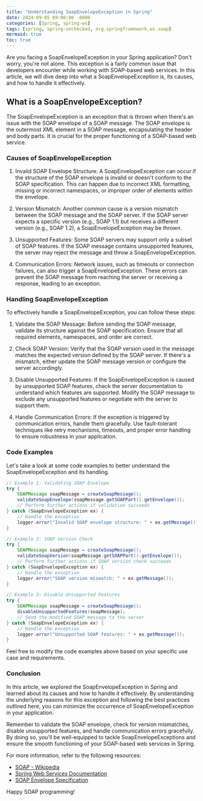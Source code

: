 ```yaml
---
title: "Understanding SoapEnvelopeException in Spring"
date: 2024-09-05 09:00:00 -0000
categories: [Spring, spring-ws]
tags: [spring, spring-unchecked, org.springframework.ws.soap]
mermaid: true
toc: true
---
```



Are you facing a SoapEnvelopeException in your Spring application? Don't worry, you're not alone. This exception is a fairly common issue that developers encounter while working with SOAP-based web services. In this article, we will dive deep into what a SoapEnvelopeException is, its causes, and how to handle it effectively.

## What is a SoapEnvelopeException?

The SoapEnvelopeException is an exception that is thrown when there's an issue with the SOAP envelope of a SOAP message. The SOAP envelope is the outermost XML element in a SOAP message, encapsulating the header and body parts. It is crucial for the proper functioning of a SOAP-based web service.

### Causes of SoapEnvelopeException

1. Invalid SOAP Envelope Structure: A SoapEnvelopeException can occur if the structure of the SOAP envelope is invalid or doesn't conform to the SOAP specification. This can happen due to incorrect XML formatting, missing or incorrect namespaces, or improper order of elements within the envelope.

2. Version Mismatch: Another common cause is a version mismatch between the SOAP message and the SOAP server. If the SOAP server expects a specific version (e.g., SOAP 1.1) but receives a different version (e.g., SOAP 1.2), a SoapEnvelopeException may be thrown.

3. Unsupported Features: Some SOAP servers may support only a subset of SOAP features. If the SOAP message contains unsupported features, the server may reject the message and throw a SoapEnvelopeException.

4. Communication Errors: Network issues, such as timeouts or connection failures, can also trigger a SoapEnvelopeException. These errors can prevent the SOAP message from reaching the server or receiving a response, leading to an exception.

### Handling SoapEnvelopeException

To effectively handle a SoapEnvelopeException, you can follow these steps:

1. Validate the SOAP Message: Before sending the SOAP message, validate its structure against the SOAP specification. Ensure that all required elements, namespaces, and order are correct.

2. Check SOAP Version: Verify that the SOAP version used in the message matches the expected version defined by the SOAP server. If there's a mismatch, either update the SOAP message version or configure the server accordingly.

3. Disable Unsupported Features: If the SoapEnvelopeException is caused by unsupported SOAP features, check the server documentation to understand which features are supported. Modify the SOAP message to exclude any unsupported features or negotiate with the server to support them.

4. Handle Communication Errors: If the exception is triggered by communication errors, handle them gracefully. Use fault-tolerant techniques like retry mechanisms, timeouts, and proper error handling to ensure robustness in your application.

### Code Examples

Let's take a look at some code examples to better understand the SoapEnvelopeException and its handling.

```java
// Example 1: Validating SOAP Envelope
try {
    SOAPMessage soapMessage = createSoapMessage();
    validateSoapEnvelope(soapMessage.getSOAPPart().getEnvelope());
    // Perform further actions if validation succeeds
} catch (SoapEnvelopeException ex) {
    // Handle the exception
    logger.error("Invalid SOAP envelope structure: " + ex.getMessage());
}

// Example 2: SOAP Version Check
try {
    SOAPMessage soapMessage = createSoapMessage();
    validateSoapVersion(soapMessage.getSOAPPart().getEnvelope());
    // Perform further actions if SOAP version check succeeds
} catch (SoapEnvelopeException ex) {
    // Handle the exception
    logger.error("SOAP version mismatch: " + ex.getMessage());
}

// Example 3: Disable Unsupported Features
try {
    SOAPMessage soapMessage = createSoapMessage();
    disableUnsupportedFeatures(soapMessage);
    // Send the modified SOAP message to the server
} catch (SoapEnvelopeException ex) {
    // Handle the exception
    logger.error("Unsupported SOAP features: " + ex.getMessage());
}
```

Feel free to modify the code examples above based on your specific use case and requirements.

### Conclusion

In this article, we explored the SoapEnvelopeException in Spring and learned about its causes and how to handle it effectively. By understanding the underlying reasons for this exception and following the best practices outlined here, you can minimize the occurrence of SoapEnvelopeException in your application.

Remember to validate the SOAP envelope, check for version mismatches, disable unsupported features, and handle communication errors gracefully. By doing so, you'll be well-equipped to tackle SoapEnvelopeExceptions and ensure the smooth functioning of your SOAP-based web services in Spring.

For more information, refer to the following resources:

- [SOAP - Wikipedia](https://en.wikipedia.org/wiki/SOAP)
- [Spring Web Services Documentation](https://docs.spring.io/spring-ws/docs)
- [SOAP Envelope Specification](https://www.w3.org/TR/soap12-part0/#L10584)

Happy SOAP programming!